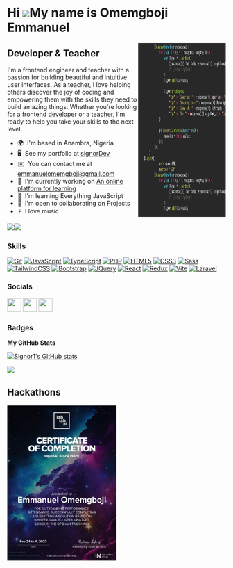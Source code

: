 
Hi ![](https://user-images.githubusercontent.com/18350557/176309783-0785949b-9127-417c-8b55-ab5a4333674e.gif)My name is Omemgboji Emmanuel
==========================================================================================================================================
<img src="https://github.com/Signor1/Signor1/blob/92e042fa9dcf79a5a0e53ef2e9126af61a70f4cc/codingGif.gif" align="right" width="40%" height="400"  />


Developer & Teacher
-------------------

I'm a frontend engineer and teacher with a passion for building beautiful and intuitive user interfaces. As a teacher, I love helping others discover the joy of coding and empowering them with the skills they need to build amazing things. Whether you're looking for a frontend developer or a teacher, I'm ready to help you take your skills to the next level.


* 🌍  I'm based in Anambra, Nigeria
* 🖥️  See my portfolio at [signorDev](http://signor.vercel.app/)
* ✉️  You can contact me at [emmanuelomemgboji@gmail.com](mailto:emmanuelomemgboji@gmail.com)
* 🚀  I'm currently working on [An online platform for learning](http://kodexng.com)
* 🧠  I'm learning Everything JavaScript
* 🤝  I'm open to collaborating on Projects
* ⚡  I love music


<a href="https://www.github.com/Signor1" target="_blank" rel="noreferrer"><img
src="https://img.shields.io/github/followers/Signor1?logo=github&style=for-the-badge&color=10b981&labelColor=0f172a" /></a><a href="https://twitter.com/OneSignor?t=xTu8ujiP_M3nibDoFjsUUA&s=09" target="_blank" rel="noreferrer"><img
src="https://img.shields.io/twitter/follow/OneSignor?logo=twitter&style=for-the-badge&color=10b981&labelColor=0f172a"
/></a>





### Skills


<p align="left">
<a href="https://git-scm.com/" target="_blank" rel="noreferrer"><img src="https://raw.githubusercontent.com/danielcranney/readme-generator/main/public/icons/skills/git-colored.svg" width="36" height="36" alt="Git" /></a>
<a href="https://developer.mozilla.org/en-US/docs/Web/JavaScript" target="_blank" rel="noreferrer"><img src="https://raw.githubusercontent.com/danielcranney/readme-generator/main/public/icons/skills/javascript-colored.svg" width="36" height="36" alt="JavaScript" /></a>
<a href="https://www.typescriptlang.org/" target="_blank" rel="noreferrer"><img src="https://raw.githubusercontent.com/danielcranney/readme-generator/main/public/icons/skills/typescript-colored.svg" width="36" height="36" alt="TypeScript" /></a>
<a href="https://www.php.net/" target="_blank" rel="noreferrer"><img src="https://raw.githubusercontent.com/danielcranney/readme-generator/main/public/icons/skills/php-colored.svg" width="36" height="36" alt="PHP" /></a>
<a href="https://developer.mozilla.org/en-US/docs/Glossary/HTML5" target="_blank" rel="noreferrer"><img src="https://raw.githubusercontent.com/danielcranney/readme-generator/main/public/icons/skills/html5-colored.svg" width="36" height="36" alt="HTML5" /></a>
<a href="https://www.w3.org/TR/CSS/#css" target="_blank" rel="noreferrer"><img src="https://raw.githubusercontent.com/danielcranney/readme-generator/main/public/icons/skills/css3-colored.svg" width="36" height="36" alt="CSS3" /></a>
<a href="https://sass-lang.com/" target="_blank" rel="noreferrer"><img src="https://raw.githubusercontent.com/danielcranney/readme-generator/main/public/icons/skills/sass-colored.svg" width="36" height="36" alt="Sass" /></a>
<a href="https://tailwindcss.com/" target="_blank" rel="noreferrer"><img src="https://raw.githubusercontent.com/danielcranney/readme-generator/main/public/icons/skills/tailwindcss-colored.svg" width="36" height="36" alt="TailwindCSS" /></a>
<a href="https://getbootstrap.com/" target="_blank" rel="noreferrer"><img src="https://raw.githubusercontent.com/danielcranney/readme-generator/main/public/icons/skills/bootstrap-colored.svg" width="36" height="36" alt="Bootstrap" /></a>
<a href="https://jquery.com/" target="_blank" rel="noreferrer"><img src="https://raw.githubusercontent.com/danielcranney/readme-generator/main/public/icons/skills/jquery-colored.svg" width="36" height="36" alt="JQuery" /></a>
<a href="https://reactjs.org/" target="_blank" rel="noreferrer"><img src="https://raw.githubusercontent.com/danielcranney/readme-generator/main/public/icons/skills/react-colored.svg" width="36" height="36" alt="React" /></a>
<a href="https://redux.js.org/" target="_blank" rel="noreferrer"><img src="https://raw.githubusercontent.com/danielcranney/readme-generator/main/public/icons/skills/redux-colored.svg" width="36" height="36" alt="Redux" /></a>
<a href="https://vitejs.dev/" target="_blank" rel="noreferrer"><img src="https://raw.githubusercontent.com/danielcranney/readme-generator/main/public/icons/skills/vite-colored.svg" width="36" height="36" alt="Vite" /></a>
<a href="https://laravel.com/" target="_blank" rel="noreferrer"><img src="https://raw.githubusercontent.com/danielcranney/readme-generator/main/public/icons/skills/laravel-colored.svg" width="36" height="36" alt="Laravel" /></a>
</p>


### Socials

<p align="left"> <a href="https://www.github.com/Signor1" target="_blank" rel="noreferrer"><img src="https://raw.githubusercontent.com/danielcranney/readme-generator/main/public/icons/socials/github.svg" width="32" height="32" /></a> <a href="https://www.linkedin.com/in/emmanuel-omemgboji-4b92b3140" target="_blank" rel="noreferrer"><img src="https://raw.githubusercontent.com/danielcranney/readme-generator/main/public/icons/socials/linkedin.svg" width="32" height="32" /></a> <a href="https://www.twitter.com/OneSignor" target="_blank" rel="noreferrer"><img src="https://raw.githubusercontent.com/danielcranney/readme-generator/main/public/icons/socials/twitter.svg" width="32" height="32" /></a></p>

### Badges

<b>My GitHub Stats</b>

<a href="http://www.github.com/Signor1"><img src="https://github-readme-stats.vercel.app/api?username=Signor1&show_icons=true&hide=contribs&title_color=10b981&text_color=ffffff&icon_color=10b981&bg_color=0f172a&hide_border=true&show_icons=true" alt="Signor1's GitHub stats" width="50%" /></a>

<a href="http://www.github.com/Signor1"><img src="https://github-readme-streak-stats.herokuapp.com/?user=Signor1&stroke=ffffff&background=0f172a&ring=10b981&fire=10b981&currStreakNum=ffffff&currStreakLabel=10b981&sideNums=ffffff&sideLabels=ffffff&dates=ffffff&hide_border=true" width="50%" /></a>

Hackathons
-------------------
<img src="https://github.com/Signor1/Signor1/blob/c0220b5415a972cd5593e8d65b6be56c83ac2799/certificate.webp" width="50%"/>

